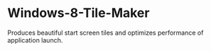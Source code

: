 # Windows-8-Tile-Maker
Produces beautiful start screen tiles and optimizes performance of application launch.
